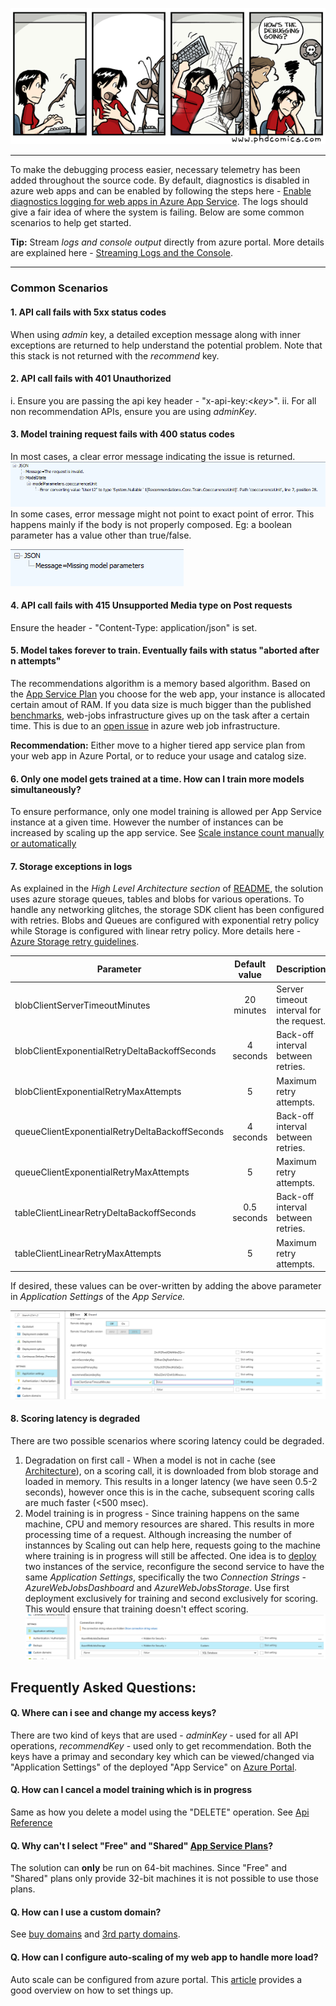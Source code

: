 ![Debugging](../images/debugging.gif)

---

To make the debugging process easier, necessary telemetry has been added throughout the source code. By default, diagnostics is disabled in azure web apps and can be enabled by following the steps here - [Enable diagnostics logging for web apps in Azure App Service](https://docs.microsoft.com/en-us/azure/app-service-web/web-sites-enable-diagnostic-log). The logs should give a fair idea of where the system is failing. Below are some common scenarios to help get started.

**Tip:** Stream *logs and console output* directly from azure portal. More details are explained here - [Streaming Logs and the Console](https://docs.microsoft.com/en-us/azure/app-service-web/web-sites-streaming-logs-and-console).

---

### Common Scenarios

#### 1. API call fails with 5xx status codes
When using _admin_ key, a detailed exception message along with inner exceptions are returned to help understand the potential problem. Note that this stack is not returned with the _recommend_ key.

#### 2. API call fails with 401 Unauthorized
i. Ensure you are passing the api key header - "x-api-key:<*key*>".
ii. For all non recommendation APIs, ensure you are using *adminKey*.

#### 3. Model training request fails with 400 status codes
In most cases, a clear error message indicating the issue is returned. 
![400Withmessage](../images/400withmessage.png)
In some cases, error message might not point to exact point of error. This happens mainly if the body is not properly composed. Eg: a boolean parameter has a value other than true/false.

![400Withoutmessage](../images/400withoutmessage.png)

#### 4. API call fails with 415 Unsupported Media type on Post requests
Ensure the header - "Content-Type: application/json" is set.

#### 5. Model takes forever to train. Eventually fails with status "aborted after n attempts"
The recommendations algorithm is a memory based algorithm. Based on the [App Service Plan](https://azure.microsoft.com/en-us/pricing/details/app-service) you choose for the web app, your instance is allocated certain amout of RAM. If you data size is much bigger than the published [benchmarks](benchmarks.md), web-jobs infrastructure gives up on the task after a certain time. This is due to an [open issue](https://github.com/Azure/azure-webjobs-sdk/issues/899) in azure web job infrastructure.

**Recommendation:** Either move to a higher tiered app service plan from your web app in Azure Portal, or to reduce your usage and catalog size.

#### 6. Only one model gets trained at a time. How can I train more models simultaneously?
To ensure performance, only one model training is allowed per App Service instance at a given time. However the number of instances can be increased by scaling up the app service. See [Scale instance count manually or automatically](https://docs.microsoft.com/en-us/azure/monitoring-and-diagnostics/insights-how-to-scale?toc=%2fazure%2fapp-service-web%2ftoc.json)

#### 7. Storage exceptions in logs
As explained in the *High Level Architecture section* of [README](../README.md), the solution uses azure storage queues, tables and blobs for various operations. To handle any networking glitches, the storage SDK client has been configured with retries.
 Blobs and Queues are configured with exponential retry policy while Storage is configured with linear retry policy. More details here - [Azure Storage retry guidelines](https://docs.microsoft.com/en-us/azure/architecture/best-practices/retry-service-specific#azure-storage-retry-guidelines).

| Parameter | Default value | Description |
| - | :-: | - |
| blobClientServerTimeoutMinutes | 20 minutes | Server timeout interval for the request. |
| blobClientExponentialRetryDeltaBackoffSeconds | 4 seconds | Back-off interval between retries.  |
| blobClientExponentialRetryMaxAttempts | 5 | Maximum retry attempts. |
| queueClientExponentialRetryDeltaBackoffSeconds | 4 seconds | Back-off interval between retries. |
| queueClientExponentialRetryMaxAttempts | 5 | Maximum retry attempts. |
| tableClientLinearRetryDeltaBackoffSeconds | 0.5 seconds | Back-off interval between retries.  |
| tableClientLinearRetryMaxAttempts | 5 | Maximum retry attempts. |


If desired, these values can be over-written by adding the above parameter in *Application Settings* of the *App Service.*

![App Settings Configuration](../images/app-settings-configuration.png)

#### 8. Scoring latency is degraded
There are two possible scenarios where scoring latency could be degraded.
1. Degradation on first call - When a model is not in cache (see [Architecture](architecture.md)), on a scoring call, it is downloaded from blob storage and loaded in memory. This results in a longer latency (we have seen 0.5-2 seconds), however once this is in the cache, subsequent scoring calls are much faster (<500 msec).
2. Model training is in progress - Since training happens on the same machine, CPU and memory resources are shared. This results in more processing time of a request. Although increasing the number of instannces by Scaling out can help here, requests going to the machine where training is in progress will still be affected.
One idea is to [deploy](deployment-instructions.md) two instances  of the service, reconfigure the second service to have the same  *Application Settings*, specifically the two *Connection Strings* - *AzureWebJobsDashboard* and *AzureWebJobsStorage*. Use first deployment exclusively for training and second exclusively for scoring. This would ensure that training doesn't effect scoring.
![App Settings Connectionstrings](../images/app-settings-connectionstrings.png)


## Frequently Asked Questions:

#### Q. Where can i see and change my access keys?

There are two kind of keys that are used - *adminKey* - used for all API operations, *recommendKey* - used only to get recommendation. Both the keys have a primay and secondary key which can be viewed/changed via "Application Settings" of the deployed "App Service" on [Azure Portal](http://portal.azure.com). 

#### Q. How can I cancel a model training which is in progress

Same as how you delete a model using the "DELETE" operation. See [Api Reference](api-reference.md)

#### Q. Why can't I select "Free" and "Shared" [App Service Plans](https://azure.microsoft.com/en-us/pricing/details/app-service)?

The solution can **only** be run on 64-bit machines. Since "Free" and "Shared" plans only provide 32-bit machines it is not possible to use those plans.

#### Q. How can I use a custom domain?

See [buy domains](https://docs.microsoft.com/en-us/azure/app-service-web/custom-dns-web-site-buydomains-web-app) and [3rd party domains](https://docs.microsoft.com/en-us/azure/app-service-web/web-sites-custom-domain-name).

#### Q. How can I configure auto-scaling of my web app to handle more load?

Auto scale can be configured from azure portal. This [article](https://blogs.msdn.microsoft.com/devschool/2015/05/24/azure-how-to-auto-scale-your-web-apps-web-sites/) provides a good overview on how to set things up.
